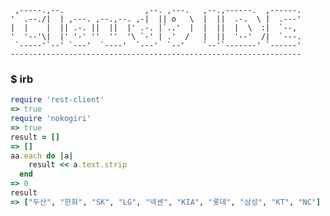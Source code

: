 
     ,-----.,--.                  ,--. ,---.   ,--.,------.  ,------.
    '  .--./|  | ,---. ,--.,--. ,-|  || o   \  |  ||  .-.  \ |  .---'
    |  |    |  || .-. ||  ||  |' .-. |`..'  |  |  ||  |  \  :|  `--, 
    '  '--'\|  |' '-' ''  ''  '\ `-' | .'  /   |  ||  '--'  /|  `---.
     `-----'`--' `---'  `----'  `---'  `--'    `--'`-------' `------'
    ----------------------------------------------------------------- 


### $ irb

```ruby
require 'rest-client'
=> true
require 'nokogiri'
=> true
result = []
=> [] 
aa.each do |a|
    result << a.text.strip
  end
=> 0 
result
=> ["두산", "한화", "SK", "LG", "넥센", "KIA", "롯데", "삼성", "KT", "NC"] 

```
